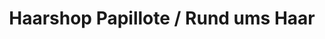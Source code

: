 ---
title: "Haarshop Papillote / Rund ums Haar"
url: /paderborn/haarshop-papillote-rund-ums-haar/
shop: Friseurbedarf
---